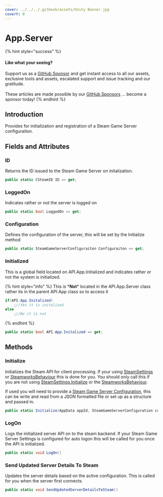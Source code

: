 ```yaml
---
cover: ../../../.gitbook/assets/Unity Banner.jpg
coverY: 0
---
```


# App.Server

{% hint style="success" %}
#### Like what your seeing?

Support us as a [GitHub Sponsor](../../../where-to-buy/become-a-sponsor.md) and get instant access to all our assets, exclusive tools and assets, escalated support and issue tracking and our gratitude.\
\
These articles are made possible by our [GitHub Sponsors](../../../where-to-buy/become-a-sponsor.md) ... become a sponsor today!
{% endhint %}

## &#x20;Introduction

Provides for initialization and registration of a Steam Game Server configuraiton.

## Fields and Attributes

### ID

Returns the ID issued to the Steam Game Server on initalization.

```csharp
public static CSteamID ID => get;
```

### LoggedOn

Indicates rather or not the server is logged on

```csharp
public static bool LoggedOn => get;
```

### Configuration

Defines the configuration of the server, this will be set by the Initialize method

```csharp
public static SteamGameServerConfiguraiton Configuraiton => get;
```

### Initialized

This is a global field located on API.App.Initialized and indicates rather or not the system is initialized.

{% hint style="info" %}
This is \***Not**\* located in the API.App.Server class rather its in the parent API.App class so to access it&#x20;

```csharp
if(API.App.Initalized)
    ;//Yes it is initalized
else
    ;//No it is not
```
{% endhint %}

```csharp
public static bool API.App.Initalized => get;
```

## Methods

### Initialize

Initializes the Steam API for client processing. If your using [SteamSettings](../legacy/quick-start-guide/scriptableobject-initialization.md) or [SteamworksBehaviour](../legacy/quick-start-guide/gameobject-initialization.md) this is done for you. You should only call this if you are not using [SteamSettings.Initialize](../classes-and-structs/steam-settings/#initialize) or the [SteamworksBehaviour](../legacy/components/steamworks-behaviour.md).

If used you will need to provide a [Steam Game Server Configuration](../classes-and-structs/steam-game-server-configuration.md), this can be write and read from a JSON formatted file or set up as a structure and passed in.

```csharp
public static Initialize(AppData appId, SteamGameServerConfiguration config);
```

### LogOn

Logs the initialized server API on to the steam backend. If your Steam Game Server Settings is configured for auto logon this will be called for you once the API is initialized.

```csharp
public static void LogOn()
```

### Send Updated Server Details To Steam

Updates the server details based on the active configuration. This is called for you when the server first connects.

```csharp
public static void SendUpdatedServerDetailsToSteam()
```
